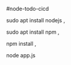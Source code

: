#node-todo-cicd

sudo apt install nodejs ,

sudo apt install npm ,

npm install ,

node app.js 




